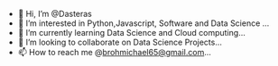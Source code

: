 - 👋 Hi, I’m @Dasteras
- 👀 I’m interested in Python,Javascript, Software and Data Science ...
- 🌱 I’m currently learning Data Science and Cloud computing...
- 💞️ I’m looking to collaborate on Data Science Projects...
- 📫 How to reach me @brohmichael65@gmail.com...

<!---
Dasteras/Dasteras is a ✨ special ✨ repository because its `README.md` (this file) appears on your GitHub profile.
You can click the Preview link to take a look at your changes.
--->
